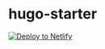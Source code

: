 # hugo-starter

[![Deploy to Netlify](https://www.netlify.com/img/deploy/button.svg)](https://app.netlify.com/start/deploy?repository=https://github.com/allegheny-college-junior-innovators/hugo-starter)
